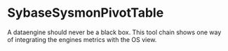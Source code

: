 # SybaseSysmonPivotTable
A dataengine should never be a black box.  This tool chain shows one way of integrating the engines metrics with the OS view.
